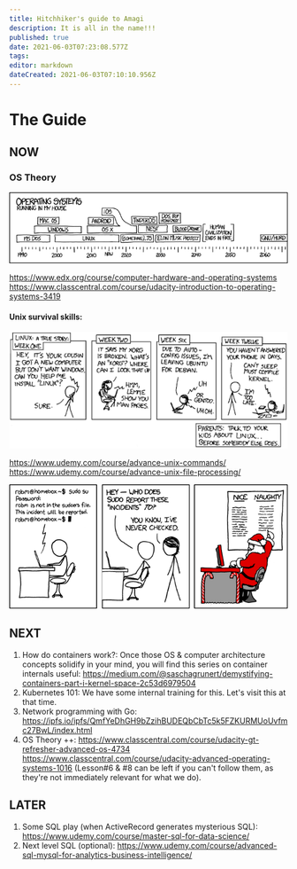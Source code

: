 ```yaml
---
title: Hitchhiker's guide to Amagi
description: It is all in the name!!!
published: true
date: 2021-06-03T07:23:08.577Z
tags: 
editor: markdown
dateCreated: 2021-06-03T07:10:10.956Z
---
```


# The Guide

## NOW

### OS Theory

![operating_systems.png](/engg/operating_systems.png)

https://www.edx.org/course/computer-hardware-and-operating-systems
https://www.classcentral.com/course/udacity-introduction-to-operating-systems-3419

#### Unix survival skills:

![cautionary.png](/engg/cautionary.png)

https://www.udemy.com/course/advance-unix-commands/
https://www.udemy.com/course/advance-unix-file-processing/

![incident.png](/engg/incident.png)

## NEXT

1. How do containers work?:
 Once those OS & computer architecture concepts solidify in your mind, you will find this series on container internals useful:
https://medium.com/@saschagrunert/demystifying-containers-part-i-kernel-space-2c53d6979504
2. Kubernetes 101:
We have some internal training for this. Let's visit this at that time.
3. Network programming with Go:
https://ipfs.io/ipfs/QmfYeDhGH9bZzihBUDEQbCbTc5k5FZKURMUoUvfmc27BwL/index.html
4. OS Theory ++:
https://www.classcentral.com/course/udacity-gt-refresher-advanced-os-4734
https://www.classcentral.com/course/udacity-advanced-operating-systems-1016 (Lesson#6 & #8 can be left if you can't follow them, as they're not immediately relevant for what we do).

## LATER

1. Some SQL play (when ActiveRecord generates mysterious SQL):
https://www.udemy.com/course/master-sql-for-data-science/
 2. Next level SQL (optional):
https://www.udemy.com/course/advanced-sql-mysql-for-analytics-business-intelligence/

